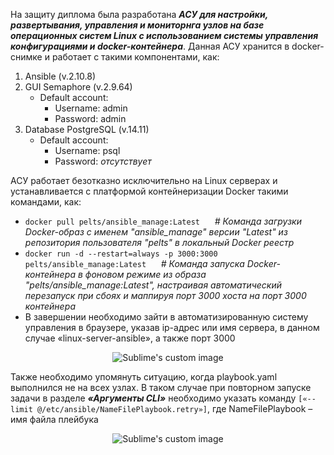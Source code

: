 На защиту диплома была разработана ***АСУ для настройки, развертывания, управления и мониторнга узлов на базе операционных систем Linux с использованием системы управления конфигурациями и docker-контейнера***. Данная АСУ хранится в docker-снимке и работает с такими компонентами, как:
1. Ansible (v.2.10.8)
2. GUI Semaphore (v.2.9.64)
   - Default account:
     - Username: admin
     - Password: admin
3. Database PostgreSQL (v.14.11)
   - Default account:
     - Username: psql
     - Password: *отсутствует*

АСУ работает безотказно исключительно на Linux серверах и устанавливается с платформой контейнеризации Docker такими командами, как:
* `docker pull pelts/ansible_manage:Latest`      *# Команда загрузки Docker-образ с именем "ansible_manage" версии "Latest" из репозитория пользователя "pelts" в локальный Docker реестр*
* `docker run -d --restart=always -p 3000:3000 pelts/ansible_manage:Latest`      *# Команда запуска Docker-контейнера в фоновом режиме из образа "pelts/ansible_manage:Latest", настраивая автоматический перезапуск при сбоях и маппируя порт 3000 хоста на порт 3000 контейнера*
* В завершении необходимо зайти в автоматизированную систему управления в браузере, указав ip-адрес или имя сервера, в данном случае «linux-server-ansible», а также порт 3000

<p align="center">
  <img src="https://github.com/pelts2002/ansible/assets/135302217/1ff86967-e524-4ba8-80b8-fbd77d1e8910" alt="Sublime's custom image"/>
</p>

Также необходимо упомянуть ситуацию, когда playbook.yaml выполнился не на всех узлах. В таком случае при повторном запуске задачи в разделе ***«Аргументы CLI»*** необходимо указать команду `[«--limit @/etc/ansible/NameFilePlaybook.retry»]`, где NameFilePlaybook – имя файла плейбука

<p align="center">
  <img src="https://github.com/pelts2002/ansible/assets/135302217/df4c6200-22fc-4e5f-925e-3168baf25268" alt="Sublime's custom image"/>
</p>
